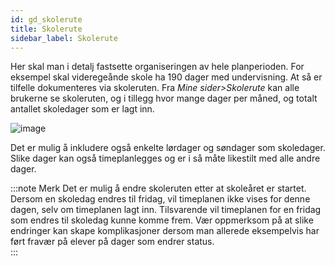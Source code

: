 ```yaml
---
id: gd_skolerute
title: Skolerute
sidebar_label: Skolerute
---
```


Her skal man i detalj fastsette organiseringen av hele planperioden. For eksempel skal videregeånde skole ha 190 dager med undervisning. At så er tilfelle dokumenteres via skoleruten. Fra _Mine sider>Skolerute_ kan alle brukerne se skoleruten, og i tillegg hvor mange dager per måned, og totalt antallet skoledager som er lagt inn. 

![image](https://user-images.githubusercontent.com/80097133/120627759-477bc700-c464-11eb-802c-092aac4921d8.png)

Det er mulig å inkludere også enkelte lørdager og søndager som skoledager. Slike dager kan også timeplanlegges og er i så måte likestilt med alle andre dager. 

:::note Merk
Det er mulig å endre skoleruten etter at skoleåret er startet. Dersom en skoledag endres til fridag, vil timeplanen ikke vises for denne dagen, selv om timeplanen lagt inn. Tilsvarende vil timeplanen for en fridag som endres til skoledag kunne komme frem. Vær oppmerksom på at slike endringer kan skape komplikasjoner dersom man allerede eksempelvis har ført fravær på elever på dager som endrer status.  
:::
